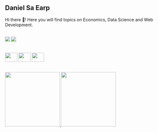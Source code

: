 ## Daniel Sa Earp

<p> Hi there 👋! Here you will find topics on Economics, Data Science and Web Development. </p>

<div style="display: inline_block"><br>
  <img src="https://img.shields.io/twitter/follow/earp_daniel?color=1DA1F2&logo=Twitter&style=for-the-badge">
  <a href = "https://br.linkedin.com/in/daniel-sa-earp" target="_blank"><img src="https://img.shields.io/badge/LinkedIn-0077B5?style=for-the-badge&logo=linkedin&logoColor=white" target="_blank"></a>
</div>

<br>

<div style="display: inline_block"><br>
  <img align="center" height="30" width="40" src="https://cdn.jsdelivr.net/gh/devicons/devicon/icons/javascript/javascript-original.svg" />
  <img align="center" height="30" width="40" src= "https://cdn.jsdelivr.net/gh/devicons/devicon/icons/r/r-original.svg"/>
  <img align="center" height="30" width="40" src="https://cdn.jsdelivr.net/gh/devicons/devicon/icons/python/python-original.svg" />
</div>

<br>

<div style="display: inline_block"><br>
  <a href="https://github.com/dsaearp">
  <img height="180cm" src="https://github-readme-stats.vercel.app/api?username=dsaearp&count_private=true&show_icons=true&theme=transparent">
  <img height="180cm" src="https://github-readme-stats-5azo.vercel.app/api/top-langs/?username=dsaearp&hide=html&layout=compact&langs_count=5&theme=transparent">
</div>



          
